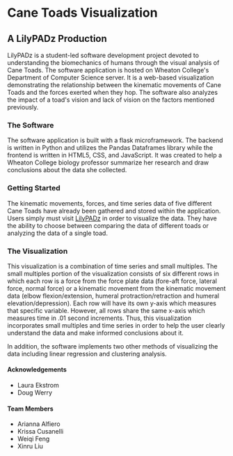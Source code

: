 # Cane Toads Visualization

## A LilyPADz Production

LilyPADz is a student-led software development project devoted to understanding the biomechanics of humans through the visual analysis of Cane Toads. The software application is hosted on Wheaton College's Department of Computer Science server. It is a web-based visualization demonstrating the relationship between the kinematic movements of Cane Toads and the forces exerted when they hop. The software also analyzes the impact of a toad's vision and lack of vision on the factors mentioned previously.

### The Software

The software application is built with a flask microframework. The backend is written in Python and utilizes the Pandas Dataframes library while the frontend is written in HTML5, CSS, and JavaScript. It was created to help a Wheaton College biology professor summarize her research and draw conclusions about the data she collected.

### Getting Started

The kinematic movements, forces, and time series data of five different Cane Toads have already been gathered and stored within the application. Users simply must visit [LilyPADz](http://cs.wheatoncollege.edu/lilypadz/) in order to visualize the data. They have the ability to choose between comparing the data of different toads or analyzing the data of a single toad.

### The Visualization

This visualization is a combination of time series and small multiples. The small multiples portion of the visualization consists of six different rows in which each row is a force from the force plate data (fore-aft force, lateral force, normal force) or a kinematic movement from the kinematic movement data (elbow flexion/extension, humeral protraction/retraction and humeral elevation/depression). Each row will have its own y-axis which measures that specific variable. However, all rows share the same x-axis which measures time in .01 second increments. Thus, this visualization incorporates small multiples and time series in order to help the user clearly understand the data and make informed conclusions about it.

In addition, the software implements two other methods of visualizing the data including linear regression and clustering analysis.

#### Acknowledgements
- Laura Ekstrom
- Doug Werry 

#### Team Members
- Arianna Alfiero
- Krissa Cusanelli
- Weiqi Feng
- Xinru Liu
